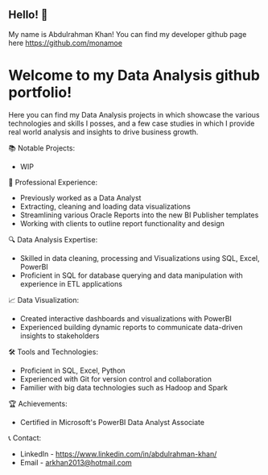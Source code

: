 ## Hello! 👋 
My name is Abdulrahman Khan! You can find my developer github page here https://github.com/monamoe

# Welcome to my Data Analysis github portfolio! 
Here you can find my Data Analysis projects in which showcase the various technologies and skills I posses, and a few case studies in which I provide real world analysis and insights to drive business growth. 

📚 Notable Projects:
  - WIP

💼 Professional Experience:
  - Previously worked as a Data Analyst
  - Extracting, cleaning and loading data visualizations
  - Streamlining various Oracle Reports into the new BI Publisher templates
  - Working with clients to outline report functionality and design

🔍 Data Analysis Expertise:
  - Skilled in data cleaning, processing and Visualizations using SQL, Excel, PowerBI
  - Proficient in SQL for database querying and data manipulation with experience in ETL applications
   
📈 Data Visualization:
  - Created interactive dashboards and visualizations with PowerBI
  - Experienced building dynamic reports to communicate data-driven insights to stakeholders

🛠️ Tools and Technologies:
  - Proficient in SQL, Excel, Python
  - Experienced with Git for version control and collaboration
  - Familier with big data technologies such as Hadoop and Spark


🏆 Achievements:
  - Certified in Microsoft's PowerBI Data Analyst Associate

📞 Contact:
  - LinkedIn - https://www.linkedin.com/in/abdulrahman-khan/
  - Email - arkhan2013@hotmail.com
